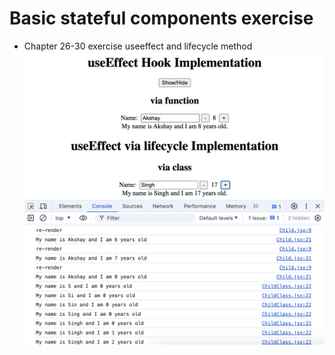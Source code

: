 # Basic stateful components exercise

- Chapter 26-30 exercise useeffect and lifecycle method
![output](26-30-useeffect-lifecycle.png)
